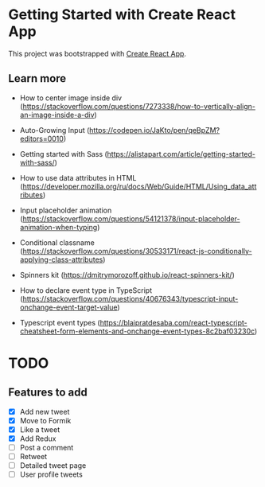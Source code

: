# Getting Started with Create React App

This project was bootstrapped with [Create React App](https://github.com/facebook/create-react-app).

## Learn more

- How to center image inside div (https://stackoverflow.com/questions/7273338/how-to-vertically-align-an-image-inside-a-div)

- Auto-Growing Input (https://codepen.io/JaKto/pen/qeBpZM?editors=0010)

- Getting started with Sass (https://alistapart.com/article/getting-started-with-sass/)

- How to use data attributes in HTML (https://developer.mozilla.org/ru/docs/Web/Guide/HTML/Using_data_attributes)

- Input placeholder animation (https://stackoverflow.com/questions/54121378/input-placeholder-animation-when-typing)

- Conditional classname (https://stackoverflow.com/questions/30533171/react-js-conditionally-applying-class-attributes)

- Spinners kit (https://dmitrymorozoff.github.io/react-spinners-kit/)

- How to declare event type in TypeScript (https://stackoverflow.com/questions/40676343/typescript-input-onchange-event-target-value)

- Typescript event types (https://blaipratdesaba.com/react-typescript-cheatsheet-form-elements-and-onchange-event-types-8c2baf03230c)

# TODO

## Features to add

- [x] Add new tweet
- [x] Move to Formik
- [x] Like a tweet
- [x] Add Redux
- [ ] Post a comment
- [ ] Retweet
- [ ] Detailed tweet page
- [ ] User profile tweets
